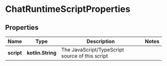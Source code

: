 
# ChatRuntimeScriptProperties

## Properties
Name | Type | Description | Notes
------------ | ------------- | ------------- | -------------
**script** | **kotlin.String** | The JavaScript/TypeScript source of this script | 



